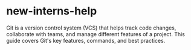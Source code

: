 # new-interns-help
Git is a version control system (VCS) that helps track code changes, collaborate with teams, and manage different features of a project. This guide covers Git's key features, commands, and best practices.
